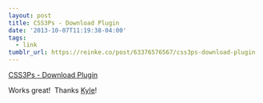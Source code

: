 ```yaml
---
layout: post
title: CSS3Ps - Download Plugin
date: '2013-10-07T11:19:38-04:00'
tags:
  - link
tumblr_url: https://reinke.co/post/63376576567/css3ps-download-plugin
---
```

[CSS3Ps - Download Plugin](http://css3ps.com/Download/)  

Works great! &nbsp;Thanks [Kyle](https://twitter.com/KrodriguezDevel)!

